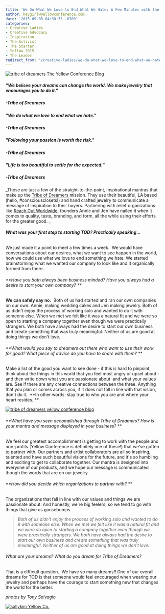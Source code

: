```yaml
---
title: 'We Do What We Love to End What We Hate: A Few Minutes with the Tribe of Dreamers'
author: heygirl@yellowconference.com
date: '2015-09-03 04:00:35 -0700'
categories:
- Creative Ladies
- Creative Advocacy
- Inspiration
- The Activist
- The Starter
- Yellow 2015
- The Leader
redirect_from: "/creative-ladies/we-do-what-we-love-to-end-what-we-hate-a-few-minutes-with-the-tribe-of-dreamers/"
---
```


[![tribe of dreamers The Yellow Conference Blog](http://yellowconference.com/wp-content/uploads/2015/08/Annie-and-Jen-2.jpg)](http://yellowconference.com/wp-content/uploads/2015/08/Annie-and-Jen-2.jpg)

##### "We believe your dreams can change the world. We make jewelry that encourages you to do it."

##### -Tribe of Dreamers

##### "We do what we love to end what we hate."

##### -Tribe of Dreamers

##### "Following your passion is worth the risk."

##### -Tribe of Dreamers

##### "Life is too beautiful to settle for the expected."

##### -Tribe of Dreamers

_These are just a few of the straight-to-the-point, inspirational mantras that make up the [Tribe of Dreamers](http://www.tribeofdreamers.co/0jzdkwvg6pwgozqhjjb2mmdr5evnsp) mission. They use their beautiful, LA based (hello, #consciousclosets!) and hand crafted jewelry to communicate a message of inspiration to their buyers. Partnering with relief organizations like [Reach Out Worldwide](http://www.tribeofdreamers.co/reach-out-worldwide/), founders Annie and Jen have nailed it when it comes to quality, taste, branding, and form, all the while using their efforts for the greater good. _

###### **What was your first step to starting TOD? Practically speaking...**

We just made it a point to meet a few times a week.  We would have conversations about our desires, what we want to see happen in the world, how we could use what we love to end something we hate. We started brainstorming what we wanted our company to look like and it organically formed from there.

###### **Have you both always been business minded? Have you always had a desire to start your own company? **

**We can safely say no.**  Both of us had started and ran our own companies on our own. Annie, making wedding cakes and Jen making jewelry. Both of us didn't enjoy the process of working solo and wanted to do it with someone else. When we met we felt like it was a natural fit and we were so open to starting a company together even though we were practically strangers. We both have always had the desire to start our own business and create something that was truly meaningful. Neither of us are good at doing things we don't love.

###### **What would you say to dreamers out there who want to use their work for good? What piece of advice do you have to share with them? **

Make a list of the good you want to see done - if this is hard to pinpoint, think about the things in this world that you feel most angry or upset about - and then write down what you are passionate about  and what your values are. See if there are any creative connections between the three. Anything that you plan or comes across you, if it does not fall in line with that vision, don't do it.  **In other words: stay true to who you are and where your heart resides. **

[![tribe of dreamers yellow conference blog](http://yellowconference.com/wp-content/uploads/2015/08/Annie-and-Jen-1.jpg)](http://yellowconference.com/wp-content/uploads/2015/08/Annie-and-Jen-1.jpg)

###### **What have you seen accomplished through Tribe of Dreamers? How is your mantra and message displayed in your business? **

We feel our greatest accomplishment is getting to work with the people and non-profits (Yellow Conference is definitely one of these!) that we've gotten to partner with. Our partners and artist collaborators are all so inspiring, talented and have such beautiful visions for the future, and it's so humbling and exciting to get to collaborate together. Our mantra is designed into everyone of our products, and we hope our message is communicated though the words that are on our jewelry.

###### **How did you decide which organizations to partner with? **

The organizations that fall in line with our values and things we are passionate about. And honestly, we're big feelers, so we tend to go with things that give us goosebumps.

> _Both of us didn't enjoy the process of working solo and wanted to do it with someone else. When we met we felt like it was a natural fit and we were so open to starting a company together even though we were practically strangers. We both have always had the desire to start our own business and create something that was truly meaningful. Neither of us are good at doing things we don't love._

###### What are your dreams? What do you dream for Tribe of Dreamers?

That is a difficult question.  We have so many dreams!! One of our overall dreams for TOD is that someone would feel encouraged when wearing our jewelry and perhaps have the courage to start something new that changes the world for the better. 

_photos by [Tony Salvagio](https://instagram.com/mycitystreets/)_

[![sallykim Yellow Co.](http://yellowconference.com/wp-content/uploads/2015/07/sallykim.jpg)](http://lettersfromamister.tumblr.com/)
